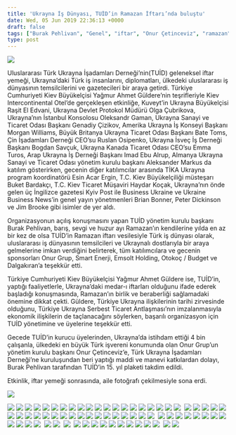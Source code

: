```yaml
---
title: 'Ukrayna İş Dünyası, TUİD’in Ramazan İftarı’nda buluştu'
date: Wed, 05 Jun 2019 22:36:13 +0000
draft: false
tags: ["Burak Pehlivan", "Genel", "iftar", "Onur Çetinceviz", "ramazan", "TUİD (Türk Ukrayna İşadamları Derneği)", "Türk Toplumu", "Yağmur Ahmet Güldere"]
type: post
---
```


![](https://burakpehlivan.org/wp-content/uploads/2019/06/DNZ696-159-Копировать-2.jpg)

Uluslararası Türk Ukrayna İşadamları Derneği’nin(TUİD) geleneksel iftar yemeği, Ukrayna’daki Türk iş insanlarını, diplomatları, ülkedeki uluslararası iş dünyasının temsilcilerini ve gazetecileri bir araya getirdi. Türkiye Cumhuriyeti Kiev Büyükelçisi Yağmur Ahmet Güldere’nin teşrifleriyle Kiev Intercontinental Otel’de gerçekleşen etkinliğe, Kuveyt’in Ukrayna Büyükelçisi Raşit El Edvani, Ukrayna Devlet Protokol Müdürü Olga Çubrikova, Ukrayna’nın İstanbul Konsolosu Oleksandr Gaman, Ukrayna Sanayi ve Ticaret Odası Başkanı Genadiy Çizikov, Amerika Ukrayna İş Konseyi Başkanı Morgan Williams, Büyük Britanya Ukrayna Ticaret Odası Başkanı Bate Toms, Çin İşadamları Derneği CEO’su Ruslan Osipenko, Ukrayna İsveç İş Derneği Başkanı Bogdan Savçuk, Ukrayna Kanada Ticaret Odası CEO’su Emma Turos, Arap Ukrayna İş Derneği Başkanı Imad Ebu Alrup, Almanya Ukrayna Sanayi ve Ticaret Odası yönetim kurulu başkanı Aleksander Markus da katılım gösterirken, gecenin diğer katılımcılar arasında TİKA Ukrayna program koordinatörü Esin Acar Ergin, T.C. Kiev Büyükelçiliği müsteşarı Buket Bardakçı, T.C. Kiev Ticaret Müşaviri Haydar Koçak, Ukrayna’nın önde gelen üç İngilizce gazetesi Kyiv Post ile Business Ukraine ve Ukraine Business News’in genel yayın yönetmenleri Brian Bonner, Peter Dickinson ve Jim Brooke gibi isimler de yer aldı.

Organizasyonun açılış konuşmasını yapan TUİD yönetim kurulu başkanı Burak Pehlivan, barış, sevgi ve huzur ayı Ramazan’ın kendilerine yılda en az bir kez de olsa TUİD’in Ramazan iftarı vesilesiyle Türk iş dünyası olarak, uluslararası iş dünyasının temsilcileri ve Ukraynalı dostlarıyla bir araya gelmelerine imkan verdiğini belirterek, tüm katılımcılara ve gecenin sponsorları Onur Grup, Smart Enerji, Emsolt Holding, Otokoç / Budget ve Dalgakıran’a teşekkür etti.

Türkiye Cumhuriyeti Kiev Büyükelçisi Yağmur Ahmet Güldere ise, TUİD’in,  yaptığı faaliyetlerle, Ukrayna’daki medar-ı iftarları olduğunu ifade ederek başladığı konuşmasında, Ramazan’ın birlik ve beraberliği sağlamadaki önemine dikkat çekti. Güldere, Türkiye Ukrayna ilişkilerinin tarihi zirvesinde olduğunu, Türkiye Ukrayna Serbest Ticaret Antlaşması’nın imzalanmasıyla ekonomik ilişkilerin de taçlanacağını söylerken, başarılı organizasyon için TUİD yönetimine ve üyelerine teşekkür etti.

Gecede TUİD’in kurucu üyelerinden, Ukrayna’da istihdam ettiği 4 bin çalışanla, ülkedeki en büyük Türk işvereni konumunda olan Onur Grup’un yönetim kurulu başkanı Onur Çetinceviz’e, Türk Ukrayna İşadamları Derneği’ne kuruluşundan beri yaptığı maddi ve manevi katkılardan dolayı, Burak Pehlivan tarafından TUİD’in 15. yıl plaketi takdim edildi.

Etkinlik, iftar yemeği sonrasında, aile fotoğrafı çekilmesiyle sona erdi.

![](https://burakpehlivan.org/wp-content/uploads/2019/06/DNZ696-15-Копировать.jpg)

![](https://burakpehlivan.org/wp-content/uploads/2019/06/DNZ696-196-Копировать.jpg) ![](https://burakpehlivan.org/wp-content/uploads/2019/06/DNZ696-2-Копировать.jpg) ![](https://burakpehlivan.org/wp-content/uploads/2019/06/DNZ696-4-Копировать.jpg) ![](https://burakpehlivan.org/wp-content/uploads/2019/06/DNZ696-7-Копировать.jpg) ![](https://burakpehlivan.org/wp-content/uploads/2019/06/DNZ696-21-Копировать.jpg) ![](https://burakpehlivan.org/wp-content/uploads/2019/06/DNZ696-23-Копировать.jpg) ![](https://burakpehlivan.org/wp-content/uploads/2019/06/DNZ696-25-Копировать.jpg) ![](https://burakpehlivan.org/wp-content/uploads/2019/06/DNZ696-29-Копировать.jpg) ![](https://burakpehlivan.org/wp-content/uploads/2019/06/DNZ696-32-Копировать.jpg) ![](https://burakpehlivan.org/wp-content/uploads/2019/06/DNZ696-34-Копировать.jpg) ![](https://burakpehlivan.org/wp-content/uploads/2019/06/DNZ696-36-Копировать.jpg) ![](https://burakpehlivan.org/wp-content/uploads/2019/06/DNZ696-39-Копировать.jpg) ![](https://burakpehlivan.org/wp-content/uploads/2019/06/DNZ696-42-Копировать.jpg) ![](https://burakpehlivan.org/wp-content/uploads/2019/06/DNZ696-46-Копировать.jpg) ![](https://burakpehlivan.org/wp-content/uploads/2019/06/DNZ696-47-Копировать.jpg) ![](https://burakpehlivan.org/wp-content/uploads/2019/06/DNZ696-51-Копировать.jpg) ![](https://burakpehlivan.org/wp-content/uploads/2019/06/DNZ696-52-Копировать.jpg) ![](https://burakpehlivan.org/wp-content/uploads/2019/06/DNZ696-54-Копировать.jpg) ![](https://burakpehlivan.org/wp-content/uploads/2019/06/DNZ696-56-Копировать.jpg) ![](https://burakpehlivan.org/wp-content/uploads/2019/06/DNZ696-58-Копировать.jpg)  ![](https://burakpehlivan.org/wp-content/uploads/2019/06/DNZ696-60-Копировать.jpg) ![](https://burakpehlivan.org/wp-content/uploads/2019/06/DNZ696-61-Копировать.jpg) ![](https://burakpehlivan.org/wp-content/uploads/2019/06/DNZ696-62-Копировать.jpg) ![](https://burakpehlivan.org/wp-content/uploads/2019/06/DNZ696-63-Копировать.jpg) ![](https://burakpehlivan.org/wp-content/uploads/2019/06/DNZ696-64-Копировать.jpg) ![](https://burakpehlivan.org/wp-content/uploads/2019/06/DNZ696-65-Копировать.jpg) ![](https://burakpehlivan.org/wp-content/uploads/2019/06/DNZ696-66-Копировать.jpg) ![](https://burakpehlivan.org/wp-content/uploads/2019/06/DNZ696-67-Копировать.jpg) ![](https://burakpehlivan.org/wp-content/uploads/2019/06/DNZ696-68-Копировать.jpg) ![](https://burakpehlivan.org/wp-content/uploads/2019/06/DNZ696-69-Копировать.jpg) ![](https://burakpehlivan.org/wp-content/uploads/2019/06/DNZ696-72-Копировать.jpg) ![](https://burakpehlivan.org/wp-content/uploads/2019/06/DNZ696-76-Копировать.jpg) ![](https://burakpehlivan.org/wp-content/uploads/2019/06/DNZ696-77-Копировать.jpg) ![](https://burakpehlivan.org/wp-content/uploads/2019/06/DNZ696-78-Копировать.jpg) ![](https://burakpehlivan.org/wp-content/uploads/2019/06/DNZ696-79-Копировать.jpg) ![](https://burakpehlivan.org/wp-content/uploads/2019/06/DNZ696-80-Копировать.jpg) ![](https://burakpehlivan.org/wp-content/uploads/2019/06/DNZ696-82-Копировать.jpg) ![](https://burakpehlivan.org/wp-content/uploads/2019/06/DNZ696-83-Копировать.jpg) ![](https://burakpehlivan.org/wp-content/uploads/2019/06/DNZ696-86-Копировать.jpg) ![](https://burakpehlivan.org/wp-content/uploads/2019/06/DNZ696-87-Копировать.jpg) ![](https://burakpehlivan.org/wp-content/uploads/2019/06/DNZ696-88-Копировать.jpg) ![](https://burakpehlivan.org/wp-content/uploads/2019/06/DNZ696-89-Копировать.jpg)  ![](https://burakpehlivan.org/wp-content/uploads/2019/06/DNZ696-92-Копировать.jpg) ![](https://burakpehlivan.org/wp-content/uploads/2019/06/DNZ696-95-Копировать.jpg) ![](https://burakpehlivan.org/wp-content/uploads/2019/06/DNZ696-98-Копировать.jpg) ![](https://burakpehlivan.org/wp-content/uploads/2019/06/DNZ696-100-Копировать.jpg) ![](https://burakpehlivan.org/wp-content/uploads/2019/06/DNZ696-103-Копировать.jpg) ![](https://burakpehlivan.org/wp-content/uploads/2019/06/DNZ696-105-Копировать.jpg) ![](https://burakpehlivan.org/wp-content/uploads/2019/06/DNZ696-109-Копировать.jpg) ![](https://burakpehlivan.org/wp-content/uploads/2019/06/DNZ696-110-Копировать.jpg) ![](https://burakpehlivan.org/wp-content/uploads/2019/06/DNZ696-117-Копировать.jpg) ![](https://burakpehlivan.org/wp-content/uploads/2019/06/DNZ696-123-Копировать.jpg) ![](https://burakpehlivan.org/wp-content/uploads/2019/06/DNZ696-124-Копировать.jpg) ![](https://burakpehlivan.org/wp-content/uploads/2019/06/DNZ696-130-Копировать.jpg)  ![](https://burakpehlivan.org/wp-content/uploads/2019/06/DNZ696-135-Копировать.jpg) ![](https://burakpehlivan.org/wp-content/uploads/2019/06/DNZ696-140-Копировать.jpg)  ![](https://burakpehlivan.org/wp-content/uploads/2019/06/DNZ696-159-Копировать.jpg)  ![](https://burakpehlivan.org/wp-content/uploads/2019/06/DNZ696-164-Копировать.jpg) ![](https://burakpehlivan.org/wp-content/uploads/2019/06/DNZ696-168-Копировать.jpg) ![](https://burakpehlivan.org/wp-content/uploads/2019/06/DNZ696-170-Копировать.jpg) ![](https://burakpehlivan.org/wp-content/uploads/2019/06/DNZ696-171-Копировать.jpg) ![](https://burakpehlivan.org/wp-content/uploads/2019/06/DNZ696-173-Копировать.jpg) ![](https://burakpehlivan.org/wp-content/uploads/2019/06/DNZ696-175-Копировать.jpg) ![](https://burakpehlivan.org/wp-content/uploads/2019/06/DNZ696-177-Копировать.jpg) ![](https://burakpehlivan.org/wp-content/uploads/2019/06/DNZ696-178-Копировать.jpg) ![](https://burakpehlivan.org/wp-content/uploads/2019/06/DNZ696-179-Копировать.jpg) ![](https://burakpehlivan.org/wp-content/uploads/2019/06/DNZ696-184-Копировать.jpg)  ![](https://burakpehlivan.org/wp-content/uploads/2019/06/DNZ696-187-Копировать.jpg) ![](https://burakpehlivan.org/wp-content/uploads/2019/06/DNZ696-189-Копировать.jpg)